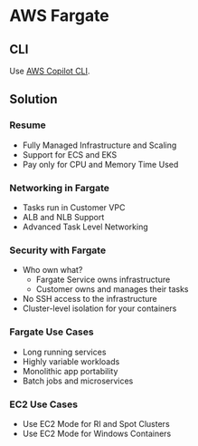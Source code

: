 # AWS Fargate

## CLI

Use [AWS Copilot CLI](/aws/aws-copilot-cli.md).

## Solution

### Resume

- Fully Managed Infrastructure and Scaling
- Support for ECS and EKS
- Pay only for CPU and Memory Time Used

### Networking in Fargate

- Tasks run in Customer VPC
- ALB and NLB Support
- Advanced Task Level Networking

### Security with Fargate

- Who own what?
  - Fargate Service owns infrastructure
  - Customer owns and manages their tasks
- No SSH access to the infrastructure
- Cluster-level isolation for your containers

### Fargate Use Cases

- Long running services
- Highly variable workloads
- Monolithic app portability
- Batch jobs and microservices

### EC2 Use Cases

- Use EC2 Mode for RI and Spot Clusters
- Use EC2 Mode for Windows Containers
